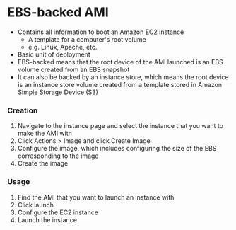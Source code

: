 # EBS-backed AMI

* Contains all information to boot an Amazon EC2 instance
  * A template for a computer's root volume
  * e.g. Linux, Apache, etc.
* Basic unit of deployment
* EBS-backed means that the root device of the AMI launched is an EBS volume created from an EBS snapshot
* It can also be backed by an instance store, which means the root device is an instance store volume created from a template stored in Amazon Simple Storage Device \(S3\)

### Creation

1. Navigate to the instance page and select the instance that you want to make the AMI with
2. Click Actions &gt; Image and click Create Image
3. Configure the image, which includes configuring the size of the EBS corresponding to the image
4. Create the image

### Usage

1. Find the AMI that you want to launch an instance with
2. Click launch
3. Configure the EC2 instance
4. Launch the instance



